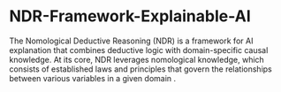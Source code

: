 # NDR-Framework-Explainable-AI
The Nomological Deductive Reasoning (NDR) is a framework for AI explanation that combines deductive logic with domain-specific causal knowledge. At its core, NDR leverages nomological knowledge, which consists of established laws and principles that govern the relationships between various variables in a given domain .
